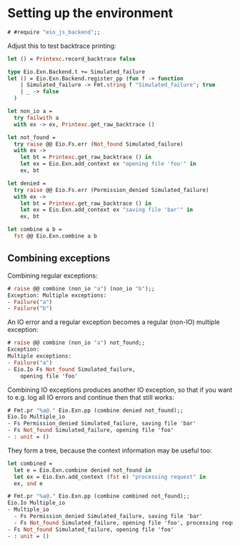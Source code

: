 # Setting up the environment

```ocaml
# #require "eio_js_backend";;
```

Adjust this to test backtrace printing:
```ocaml
let () = Printexc.record_backtrace false
```

```ocaml
type Eio.Exn.Backend.t += Simulated_failure
let () = Eio.Exn.Backend.register_pp (fun f -> function
    | Simulated_failure -> Fmt.string f "Simulated_failure"; true
    | _ -> false
  )
```

```ocaml
let non_io a =
  try failwith a
  with ex -> ex, Printexc.get_raw_backtrace ()

let not_found =
  try raise @@ Eio.Fs.err (Not_found Simulated_failure)
  with ex ->
    let bt = Printexc.get_raw_backtrace () in
    let ex = Eio.Exn.add_context ex "opening file 'foo'" in
    ex, bt

let denied =
  try raise @@ Eio.Fs.err (Permission_denied Simulated_failure)
  with ex ->
    let bt = Printexc.get_raw_backtrace () in
    let ex = Eio.Exn.add_context ex "saving file 'bar'" in
    ex, bt

let combine a b =
  fst @@ Eio.Exn.combine a b
```

## Combining exceptions

Combining regular exceptions:

```ocaml
# raise @@ combine (non_io "a") (non_io "b");;
Exception: Multiple exceptions:
- Failure("a")
- Failure("b")
```

An IO error and a regular exception becomes a regular (non-IO) multiple exception:

```ocaml
# raise @@ combine (non_io "a") not_found;;
Exception:
Multiple exceptions:
- Failure("a")
- Eio.Io Fs Not_found Simulated_failure,
    opening file 'foo'
```

Combining IO exceptions produces another IO exception,
so that if you want to e.g. log all IO errors and continue then that still works:

```ocaml
# Fmt.pr "%a@." Eio.Exn.pp (combine denied not_found);;
Eio.Io Multiple_io
- Fs Permission_denied Simulated_failure, saving file 'bar'
- Fs Not_found Simulated_failure, opening file 'foo'
- : unit = ()
```

They form a tree, because the context information may be useful too:

```ocaml
let combined =
  let e = Eio.Exn.combine denied not_found in
  let ex = Eio.Exn.add_context (fst e) "processing request" in
  ex, snd e
```

```ocaml
# Fmt.pr "%a@." Eio.Exn.pp (combine combined not_found);;
Eio.Io Multiple_io
- Multiple_io
  - Fs Permission_denied Simulated_failure, saving file 'bar'
  - Fs Not_found Simulated_failure, opening file 'foo', processing request
- Fs Not_found Simulated_failure, opening file 'foo'
- : unit = ()
```

